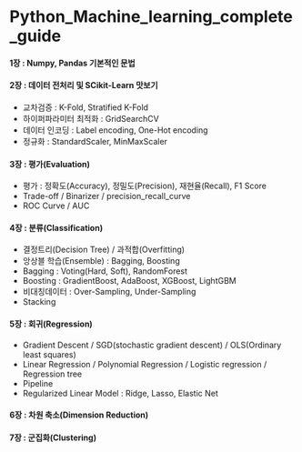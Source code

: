 # Python_Machine_learning_complete_guide


#### 1장 : Numpy, Pandas 기본적인 문법

#### 2장 : 데이터 전처리 및 SCikit-Learn 맛보기

- 교차검증 : K-Fold, Stratified K-Fold
- 하이퍼파라미터 최적화 : GridSearchCV
- 데이터 인코딩 : Label encoding, One-Hot encoding
- 정규화 : StandardScaler, MinMaxScaler

#### 3장 : 평가(Evaluation)

- 평가 : 정확도(Accuracy), 정밀도(Precision), 재현율(Recall), F1 Score
- Trade-off / Binarizer / precision_recall_curve
- ROC Curve / AUC

#### 4장 : 분류(Classification)

- 결정트리(Decision Tree) / 과적합(Overfitting)
- 앙상블 학습(Ensemble) : Bagging, Boosting
- Bagging : Voting(Hard, Soft), RandomForest
- Boosting : GradientBoost, AdaBoost, XGBoost, LightGBM
- 비대칭데이터 : Over-Sampling, Under-Sampling
- Stacking

#### 5장 : 회귀(Regression)

- Gradient Descent / SGD(stochastic gradient descent) / OLS(Ordinary least squares)
- Linear Regression / Polynomial Regression / Logistic regression / Regression tree
- Pipeline
- Regularized Linear Model : Ridge, Lasso, Elastic Net

#### 6장 : 차원 축소(Dimension Reduction)

#### 7장 : 군집화(Clustering)
